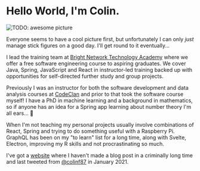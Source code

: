 # Hello World, I'm Colin. 

<link rel="stylesheet" href="./styles.css">

<img src="https://github.com/cifarquhar" alt="TODO: awesome picture"/>

Everyone seems to have a cool picture first, but unfortunately I can only *just* manage stick figures on a good day. I'll get round to it eventually...

I lead the training team at [Bright Network Technology Academy](https://techacademy.brightnetwork.co.uk/) where we offer a free software engineering course to aspiring graduates. We cover Java, Spring, JavaScript and React in instructor-led training backed up with opportunities for self-directed further study and group projects.

Previously I was an instructor for both the software development and data analysis courses at [CodeClan](https://www.codeclan.com) and prior to that took the software course myself! I have a PhD in machine learning and a background in mathematics, so if anyone has an idea for a Spring app learning about number theory I'm all ears... 👀

When I'm not teaching my personal projects usually involve combinations of React, Spring and trying to do something useful with a Raspberry Pi. GraphQL has been on my "to learn" list for a long time, along with Svelte, Electron, improving my  R skills and not procrastinating so much.

I've got a [website](http://www.talesoftheoverthough.dev) where I haven't made a blog post in a criminally long time and last tweeted from [@colinf87](https://twitter.com/colinf87) in January 2021.

